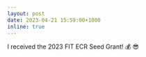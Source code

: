 ```yaml
---
layout: post
date: 2023-04-21 15:59:00+1000
inline: true
---
```


I received the 2023 FIT ECR Seed Grant! :moneybag: :sunglasses:
